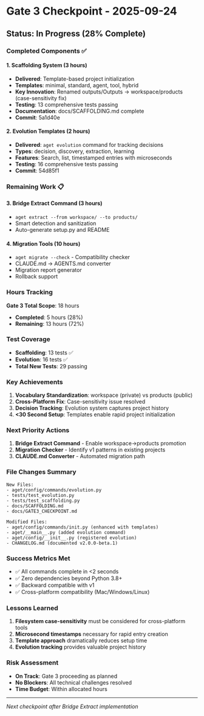 # Gate 3 Checkpoint - 2025-09-24

## Status: In Progress (28% Complete)

### Completed Components ✅

#### 1. Scaffolding System (3 hours)
- **Delivered**: Template-based project initialization
- **Templates**: minimal, standard, agent, tool, hybrid
- **Key Innovation**: Renamed outputs/Outputs → workspace/products (case-sensitivity fix)
- **Testing**: 13 comprehensive tests passing
- **Documentation**: docs/SCAFFOLDING.md complete
- **Commit**: 5a1d40e

#### 2. Evolution Templates (2 hours)
- **Delivered**: `aget evolution` command for tracking decisions
- **Types**: decision, discovery, extraction, learning
- **Features**: Search, list, timestamped entries with microseconds
- **Testing**: 16 comprehensive tests passing
- **Commit**: 54d85f1

### Remaining Work 📋

#### 3. Bridge Extract Command (3 hours)
- `aget extract --from workspace/ --to products/`
- Smart detection and sanitization
- Auto-generate setup.py and README

#### 4. Migration Tools (10 hours)
- `aget migrate --check` - Compatibility checker
- CLAUDE.md → AGENTS.md converter
- Migration report generator
- Rollback support

### Hours Tracking

**Gate 3 Total Scope**: 18 hours
- **Completed**: 5 hours (28%)
- **Remaining**: 13 hours (72%)

### Test Coverage

- **Scaffolding**: 13 tests ✅
- **Evolution**: 16 tests ✅
- **Total New Tests**: 29 passing

### Key Achievements

1. **Vocabulary Standardization**: workspace (private) vs products (public)
2. **Cross-Platform Fix**: Case-sensitivity issue resolved
3. **Decision Tracking**: Evolution system captures project history
4. **<30 Second Setup**: Templates enable rapid project initialization

### Next Priority Actions

1. **Bridge Extract Command** - Enable workspace→products promotion
2. **Migration Checker** - Identify v1 patterns in existing projects
3. **CLAUDE.md Converter** - Automated migration path

### File Changes Summary

```
New Files:
- aget/config/commands/evolution.py
- tests/test_evolution.py
- tests/test_scaffolding.py
- docs/SCAFFOLDING.md
- docs/GATE3_CHECKPOINT.md

Modified Files:
- aget/config/commands/init.py (enhanced with templates)
- aget/__main__.py (added evolution command)
- aget/config/__init__.py (registered evolution)
- CHANGELOG.md (documented v2.0.0-beta.1)
```

### Success Metrics Met

- ✅ All commands complete in <2 seconds
- ✅ Zero dependencies beyond Python 3.8+
- ✅ Backward compatible with v1
- ✅ Cross-platform compatibility (Mac/Windows/Linux)

### Lessons Learned

1. **Filesystem case-sensitivity** must be considered for cross-platform tools
2. **Microsecond timestamps** necessary for rapid entry creation
3. **Template approach** dramatically reduces setup time
4. **Evolution tracking** provides valuable project history

### Risk Assessment

- **On Track**: Gate 3 proceeding as planned
- **No Blockers**: All technical challenges resolved
- **Time Budget**: Within allocated hours

---

*Next checkpoint after Bridge Extract implementation*
